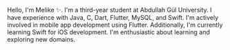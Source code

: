 Hello, I'm Melike ✨. I'm a third-year student at Abdullah Gül University. I have experience with Java, C, Dart, Flutter, MySQL, and Swift. I'm actively involved in mobile app development using Flutter. Additionally, I'm currently learning Swift for iOS development. I'm enthusiastic about learning and exploring new domains.
